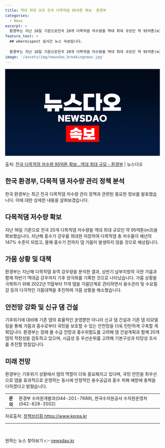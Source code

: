 ```yaml
---
title: 역대 최대 규모 전국 다목적댐 95억톤 확보  환경부
categories:
  - News
excerpt: >
  환경부는 지난 16일 기준으로전국 20개 다목적댐 저수량을 역대 최대 규모인 약 95억톤(m3)을 확보했다고…
feature_text: >
  ## whereispost 실시간 뉴스 속보입니다.

  환경부는 지난 16일 기준으로전국 20개 다목적댐 저수량을 역대 최대 규모인 약 95억톤(m3)을 확보했다고…
image: '/assets/img/newsdao_breakingnews.jpg'
---
```


![뉴스다오 속보](/assets/img/newsdao_breakingnews.jpg)

<p>출처: <a href="https://newsdao.kr/3016" rel="dofollow">전국 다목적댐 저수량 95억톤 확보…역대 최대 규모  - 환경부</a> | 뉴스다오</p>

<h2 data-ke-size="size26">한국 환경부, 다목적 댐 저수량 관리 정책 분석</h2>
<p data-ke-size="size16">한국 환경부는 최근 전국 다목적댐 저수량 관리 정책과 관련된 중요한 정보를 발표했습니다. 이에 대한 상세한 내용을 살펴보겠습니다.</p>

<h2 data-ke-size="size24">다목적댐 저수량 확보</h2>
<p data-ke-size="size16">지난 16일 기준으로 전국 20개 다목적댐 저수량을 역대 최대 규모인 약 95억톤(m3)을 확보했습니다. 지난해 홍수기 강우를 최대한 저장하여 다목적댐 총 저수율이 예년의 147% 수준이 되었고, 올해 홍수기 전까지 댐 가뭄이 발생하지 않을 것으로 예상됩니다.</p>

<h2 data-ke-size="size24">가뭄 상황 및 대책</h2>
<p data-ke-size="size16">환경부는 지난해 다목적댐 유역 강우량을 분석한 결과, 상반기 남부지방의 극한 가뭄과 함께 하반기 역대급 강우까지 기후 양극화를 기록한 것으로 나타났습니다. 가뭄 상황을 극복하기 위해 2022년 11월부터 11개 댐을 가뭄단계로 관리하면서 용수관리 및 수요절감 등의 다각적인 가뭄대책을 추진하여 가뭄 상황을 해소했습니다.</p>

<h2 data-ke-size="size24">안전망 강화 및 신규 댐 건설</h2>
<p data-ke-size="size16">기후위기에 대비해 기존 댐의 효율적인 운영뿐만 아니라 신규 댐 건설과 기존 댐 리모델링을 통해 가뭄과 홍수로부터 국민을 보호할 수 있는 안전망을 더욱 탄탄하게 구축할 계획입니다. 환경부는 장래 물 수급 전망과 홍수위험도를 고려해 댐 건설계획과 함께 20개 댐의 적정성을 검토하고 있으며, 시급성 등 우선순위를 고려해 기본구상과 타당성 조사를 추진할 방침입니다.</p>

<h2 data-ke-size="size24">미래 전망</h2>
<p data-ke-size="size16">환경부는 기후위기 상황에서 댐의 역할이 더욱 중요해지고 있다며, 국민 안전을 최우선으로 댐을 효과적으로 운영하는 동시에 안정적인 용수공급과 홍수 피해 예방에 총력을 다하겠다고 밝혔습니다.</p>

<table>
	<tr>
		<th>문의</th>
		<td>환경부 수자원개발과(044-201-7689), 한국수자원공사 수자원운영처(042-629-3502)</td>
	</tr>
</table>

<p data-ke-size="size16">자료출처: <a href="https://newsdao.kr/3016">정책브리핑 https://www.korea.kr</a></p>
<hr>
<p data-ke-size="size16">&nbsp;</p> 

원하는 뉴스 찾아보기 👉 <a href="https://newsdao.kr" rel="dofollow">newsdao.kr</a>


